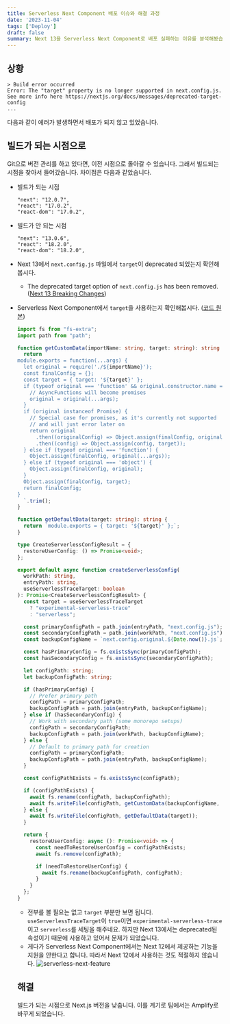 ```yaml
---
title: Serverless Next Component 배포 이슈와 해결 과정
date: '2023-11-04'
tags: ['Deploy']
draft: false
summary: Next 13을 Serverless Next Component로 배포 실패하는 이유를 분석해봤습니다.
---
```


## 상황
```
> Build error occurred
Error: The "target" property is no longer supported in next.config.js.
See more info here https://nextjs.org/docs/messages/deprecated-target-config
...
```

다음과 같이 에러가 발생하면서 배포가 되지 않고 있었습니다.

## 빌드가 되는 시점으로
Git으로 버전 관리를 하고 있다면, 이전 시점으로 돌아갈 수 있습니다. 그래서 빌드되는 시점을 찾아서 들어갔습니다. 차이점은 다음과 같았습니다.

- 빌드가 되는 시점
  ```
  "next": "12.0.7",
  "react": "17.0.2",
  "react-dom": "17.0.2",
  ```

- 빌드가 안 되는 시점
  ```
  "next": "13.0.6",
  "react": "18.2.0",
  "react-dom": "18.2.0",
  ```

- Next 13에서 `next.config.js` 파일에서 `target`이 deprecated 되었는지 확인해봅시다.
  - The deprecated target option of `next.config.js` has been removed. ([Next 13 Breaking Changes](https://nextjs.org/blog/next-13#breaking-changes))

- Serverless Next Component에서 `target`을 사용하는지 확인해봅시다. ([코드 원본](https://github.com/serverless-nextjs/serverless-next.js/blob/4316b18794f053d7ed929b9342a649d6e0ab6f68/packages/libs/core/src/build/lib/createServerlessConfig.ts))
    ```ts
    import fs from "fs-extra";
    import path from "path";

    function getCustomData(importName: string, target: string): string {
      return `
    module.exports = function(...args) {
      let original = require('./${importName}');
      const finalConfig = {};
      const target = { target: '${target}' };
      if (typeof original === 'function' && original.constructor.name === 'AsyncFunction') {
        // AsyncFunctions will become promises
        original = original(...args);
      }
      if (original instanceof Promise) {
        // Special case for promises, as it's currently not supported
        // and will just error later on
        return original
          .then((originalConfig) => Object.assign(finalConfig, originalConfig))
          .then((config) => Object.assign(config, target));
      } else if (typeof original === 'function') {
        Object.assign(finalConfig, original(...args));
      } else if (typeof original === 'object') {
        Object.assign(finalConfig, original);
      }
      Object.assign(finalConfig, target);
      return finalConfig;
    }
      `.trim();
    }

    function getDefaultData(target: string): string {
      return `module.exports = { target: '${target}' };`;
    }

    type CreateServerlessConfigResult = {
      restoreUserConfig: () => Promise<void>;
    };

    export default async function createServerlessConfig(
      workPath: string,
      entryPath: string,
      useServerlessTraceTarget: boolean
    ): Promise<CreateServerlessConfigResult> {
      const target = useServerlessTraceTarget
        ? "experimental-serverless-trace"
        : "serverless";

      const primaryConfigPath = path.join(entryPath, "next.config.js");
      const secondaryConfigPath = path.join(workPath, "next.config.js");
      const backupConfigName = `next.config.original.${Date.now()}.js`;

      const hasPrimaryConfig = fs.existsSync(primaryConfigPath);
      const hasSecondaryConfig = fs.existsSync(secondaryConfigPath);

      let configPath: string;
      let backupConfigPath: string;

      if (hasPrimaryConfig) {
        // Prefer primary path
        configPath = primaryConfigPath;
        backupConfigPath = path.join(entryPath, backupConfigName);
      } else if (hasSecondaryConfig) {
        // Work with secondary path (some monorepo setups)
        configPath = secondaryConfigPath;
        backupConfigPath = path.join(workPath, backupConfigName);
      } else {
        // Default to primary path for creation
        configPath = primaryConfigPath;
        backupConfigPath = path.join(entryPath, backupConfigName);
      }

      const configPathExists = fs.existsSync(configPath);

      if (configPathExists) {
        await fs.rename(configPath, backupConfigPath);
        await fs.writeFile(configPath, getCustomData(backupConfigName, target));
      } else {
        await fs.writeFile(configPath, getDefaultData(target));
      }

      return {
        restoreUserConfig: async (): Promise<void> => {
          const needToRestoreUserConfig = configPathExists;
          await fs.remove(configPath);

          if (needToRestoreUserConfig) {
            await fs.rename(backupConfigPath, configPath);
          }
        }
      };
    }
    ```

  - 전부를 볼 필요는 없고 `target` 부분만 보면 됩니다. `useServerlessTraceTarget`이 `true`이면 `experimental-serverless-trace`이고 `serverless`를 세팅을 해주네요. 하지만 Next 13에서는 deprecated된 속성이기 때문에 사용하고 있어서 문제가 되었습니다.
  - 게다가 Serverless Next Component에서는 Next 12에서 제공하는 기능을 지원을 안한다고 합니다. 따라서 Next 12에서 사용하는 것도 적절하지 않습니다.
    <img src="/static/images/serverless-next-feature.png" alt="serverless-next-feature" />
  


  ## 해결
  빌드가 되는 시점으로 Next.js 버전을 낮춥니다. 이를 계기로 팀에서는 Amplify로 바꾸게 되었습니다.